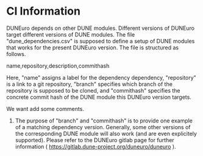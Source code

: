 # CI Information

DUNEuro depends on other DUNE modules. Different versions of DUNEuro target different versions of DUNE modules. The file "dune_dependencies.csv" is supposed to define a setup of DUNE modules that works for the present DUNEuro version. The file is structured as follows.

name,repository,description,commithash

Here, "name" assigns a label for the dependency dependency, "repository" is a link to a git repository, "branch" specifies which branch of the repository is supposed to be cloned, and "commithash" specifies the concrete commit hash of the DUNE module this DUNEuro version targets.

We want add some comments.

1. The purpose of "branch" and "commithash" is to provide one example of a matching dependency version. Generally, some other versions of the corresponding DUNE module will also work (and are even explicitely supported). Please refer to the DUNEuro gitlab page for further information ( https://gitlab.dune-project.org/duneuro/duneuro ).
